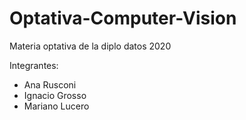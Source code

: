 # Optativa-Computer-Vision

Materia optativa de la diplo datos 2020

Integrantes: 

* Ana Rusconi
* Ignacio Grosso
* Mariano Lucero
